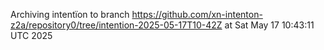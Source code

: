 
Archiving intentïon to branch https://github.com/xn-intenton-z2a/repository0/tree/intention-2025-05-17T10-42Z at Sat May 17 10:43:11 UTC 2025
